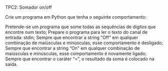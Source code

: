 TPC2: Somador on/off

Crie um programa em Python que tenha o seguinte comportamento:

Pretende-se um programa que some todas as sequências de dígitos que encontre num texto;
Prepare o programa para ler o texto do canal de entrada: stdin;
Sempre que encontrar a string “Off” em qualquer combinação de maiúsculas e minúsculas, esse comportamento é desligado;
Sempre que encontrar a string “On” em qualquer combinação de maiúsculas e minúsculas, esse comportamento é novamente ligado;
Sempre que encontrar o caráter “=”, o resultado da soma é colocado na saída.
